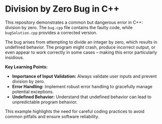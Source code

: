 # Division by Zero Bug in C++

This repository demonstrates a common but dangerous error in C++: division by zero. The `bug.cpp` file contains the faulty code, while `bugSolution.cpp` provides a corrected version.

The bug arises from attempting to divide an integer by zero, which results in undefined behavior.  The program might crash, produce incorrect output, or even appear to work correctly in some cases – making this error particularly insidious.

**Key Learning Points:**
* **Importance of Input Validation:**  Always validate user inputs and prevent division by zero.
* **Error Handling:** Implement robust error handling to gracefully manage potential exceptions.
* **Undefined Behavior:** Understand that undefined behavior can lead to unpredictable program behavior.

This example highlights the need for careful coding practices to avoid common pitfalls and ensure software reliability.
